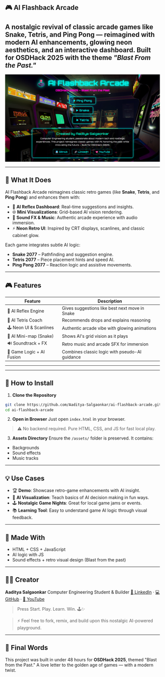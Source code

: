 ## 🎮 AI Flashback Arcade

A nostalgic revival of classic arcade games like Snake, Tetris, and Ping Pong — reimagined with modern AI enhancements, glowing neon aesthetics, and an interactive dashboard. Built for OSDHack 2025 with the theme *"Blast From the Past."*
---

![Logo](https://github.com/Aaditya-Salgaonkar/AI-Flashback-Arcade/blob/main/assets/images/Screenshot%202025-07-13%20164601.png?raw=true)

---

## 🚀 What It Does

AI Flashback Arcade reimagines classic retro games (like **Snake**, **Tetris**, and **Ping Pong**) and enhances them with:

* 🧠 **AI Reflex Dashboard**: Real-time suggestions and insights.
* 🌐 **Mini Visualizations**: Grid-based AI vision rendering.
* 🎵 **Sound FX & Music**: Authentic arcade experience with audio immersion.
* ⚡ **Neon Retro UI**: Inspired by CRT displays, scanlines, and classic cabinet glow.

Each game integrates subtle AI logic:

* **Snake 2077** – Pathfinding and suggestion engine.
* **Tetris 2077** – Piece placement hints and speed AI.
* **Ping Pong 2077** – Reaction logic and assistive movements.

---

## 🎮 Features

| Feature                   | Description                                    |
| ------------------------- | ---------------------------------------------- |
| 🧠 AI Reflex Engine       | Gives suggestions like best next move in Snake |
| 🧩 AI Tetris Coach        | Recommends drops and explains reasoning        |
| 🕹️ Neon UI & Scanlines   | Authentic arcade vibe with glowing animations  |
| 📡 AI Mini-map (Snake)    | Shows AI's grid vision as it plays             |
| 🔊 Soundtrack + FX        | Retro music and arcade SFX for immersion       |
| 🧬 Game Logic + AI Fusion | Combines classic logic with pseudo-AI guidance |

---

---

## 🧪 How to Install

1. **Clone the Repository**

```bash
git clone https://github.com/Aaditya-Salgaonkar/ai-flashback-arcade.git
cd ai-flashback-arcade
```

2. **Open in Browser**
   Just open `index.html` in your browser.

> ⚠️ No backend required. Pure HTML, CSS, and JS for fast local play.

3. **Assets Directory**
   Ensure the `/assets/` folder is preserved. It contains:

* Backgrounds
* Sound effects
* Music tracks

---

## 💡 Use Cases

* 🏆 **Demo**: Showcase retro-game enhancements with AI insight.
* 🧠 **AI Visualization**: Teach basics of AI decision making in fun ways.
* 🕹️ **Nostalgic Game Nights**: Great for local game jams or events.
* 📚 **Learning Tool**: Easy to understand game AI logic through visual feedback.


---


## 🧠 Made With

* HTML + CSS + JavaScript
* AI logic with JS 
* Sound effects + retro visual design (Blast from the past)

---

## 🧑‍💻 Creator

**Aaditya Salgaonkar**
Computer Engineering Student & Builder
[🔗 LinkedIn](https://linkedin.com/in/aadityasalgaonkar) · [💻 GitHub](https://github.com/Aaditya-Salgaonkar) · [🩷 YouTube](https://www.youtube.com/@TechnocratsCorner)



> Press Start. Play. Learn. Win. 🕹️✨

> ⚡ Feel free to fork, remix, and build upon this nostalgic AI-powered playground.

---

## 🏁 Final Words

This project was built in under 48 hours for **OSDHack 2025**, themed "Blast from the Past." A love letter to the golden age of games — with a modern twist.
